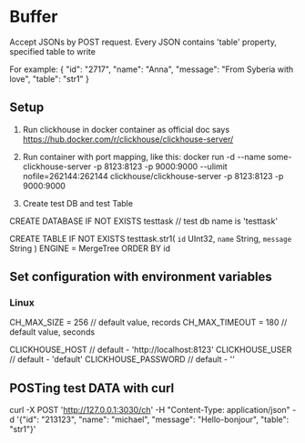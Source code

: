# Buffer

Accept JSONs by POST request.
Every JSON contains 'table' property, specified table to write

For example:
{
    "id": "2717",
    "name": "Anna",
    "message": "From Syberia with love",
    "table": "str1"
}

## Setup

1) Run clickhouse in docker container as official doc says
https://hub.docker.com/r/clickhouse/clickhouse-server/

2) Run container with port mapping, like this:
docker run -d --name some-clickhouse-server -p 8123:8123 -p 9000:9000 --ulimit nofile=262144:262144 clickhouse/clickhouse-server
-p 8123:8123 -p 9000:9000

3) Create test DB and test Table

CREATE DATABASE IF NOT EXISTS testtask  // test db name is 'testtask'

CREATE TABLE IF NOT EXISTS testtask.str1(
    `id` UInt32,
    `name` String,
    `message` String
) ENGINE = MergeTree
ORDER BY id


## Set configuration with environment variables
### Linux
CH_MAX_SIZE = 256      // default value, records
CH_MAX_TIMEOUT =  180   // default value, seconds

CLICKHOUSE_HOST         // default - 'http://localhost:8123'
CLICKHOUSE_USER         // default - 'default'
CLICKHOUSE_PASSWORD     // default - ''

## POSTing test DATA with curl
curl -X POST 'http://127.0.0.1:3030/ch' -H "Content-Type: application/json" -d '{"id": "213123", "name": "michael", "message": "Hello-bonjour", "table": "str1"}'

